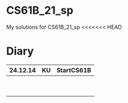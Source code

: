 # CS61B_21_sp
My solutions for CS61B_21_sp
<<<<<<< HEAD

# Diary

| 24.12.14 | KU | StartCS61B |
|----------|----|------------|
|          |    |            |
|          |    |            |
|          |    |            |
|          |    |            |
|          |    |            |
|          |    |            |
|          |    |            |
|          |    |            |
|          |    |            |

